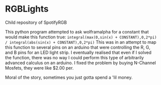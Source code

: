# RGBLights
Child repository of SpotifyRGB

This python program attempted to ask wolframalpha for a constant that would make this function true:
`integral(max(0,sin(x) + CONSTANT),0,2*pi) / integral(abs(sin(x) + CONSTANT),0,2*pi)`
This was in an attempt to map this function to several pins on an arduino that were controlling the R, G, and B pins for an LED light strip. I eventually realised that even if I solved
the function, there was no way I could perform this type of arbitrarily advanced calculus on an arduino. I fixed the problem by buying N-Channel Mosfets, they were like $2.00 per.

Moral of the story, sometimes you just gotta spend a 'lil money.
